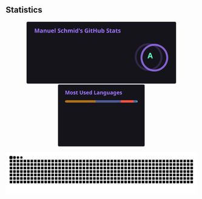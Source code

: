 <h2>Statistics</h2>
<p align="center"><img align="center" height="165px" src="https://raw.githubusercontent.com/mashb1t/mashb1t/output/github-stats.svg" /><img align="center" height="165px" src="https://raw.githubusercontent.com/mashb1t/mashb1t/output/github-languages.svg" /></p>
<p align="center">
<picture>
  <source media="(prefers-color-scheme: dark)" srcset="https://raw.githubusercontent.com/mashb1t/mashb1t/output/github-contribution-grid-snake-dark.svg" />
  <source media="(prefers-color-scheme: light)" srcset="https://raw.githubusercontent.com/mashb1t/mashb1t/output/github-contribution-grid-snake-light.svg" />
  <img alt="github-snake" src="https://raw.githubusercontent.com/mashb1t/mashb1t/output/github-contribution-grid-snake.svg" />
</picture>

